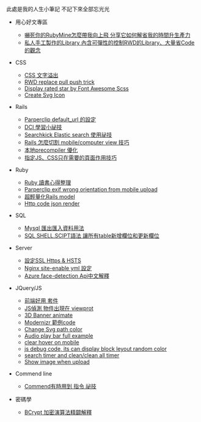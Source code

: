 此處是我的人生小筆記
不記下來全部忘光光

* 用心好文專區
    * [嚇死你的RubyMine怎麼帶我向上飛 分享它如何解省我的時間升生產力](https://medium.com/@et3216/rubymine-%E5%B8%B6%E6%88%91%E5%90%91%E4%B8%8A%E9%A3%9B-8478c30af49c#.909qxa3cc)
    * [私人手工製作的Library 內含可彈性的控制RWD的Library、大量省Code的觀念](https://github.com/lustan3216/Behavior-Bind-Media)

* CSS
    * [CSS 文字溢出](https://github.com/lustan3216/BlogArticle/wiki/CSS-%E6%96%87%E5%AD%97%E6%BA%A2%E5%87%BA)
    * [RWD replace pull push trick](https://github.com/lustan3216/BlogArticle/wiki/RWD-replace-pull-push-trick)
    * [Display rated star by Font Awesome Scss](https://github.com/lustan3216/BlogArticle/wiki/Display-rated-star-by-Font-Awesome-scss)
    * [Create Svg Icon](https://github.com/lustan3216/BlogArticle/wiki/Create-Svg-Icon)

* Rails
    * [Parperclip default_url 的設定](https://github.com/lustan3216/BlogArticle/wiki/Parperclip-default-_url-%E7%9A%84%E8%A8%AD%E5%AE%9A)
    * [DCI 學習小祕技](https://github.com/lustan3216/BlogArticle/wiki/DCI-%E5%AD%B8%E7%BF%92%E5%B0%8F%E7%A5%95%E6%8A%80)
    * [Searchkick Elastic search 使用祕技](https://github.com/lustan3216/BlogArticle/wiki/Searchkick-Elastic-search-%E4%BD%BF%E7%94%A8%E7%A5%95%E6%8A%80)
    * [Rails 怎麼切割 mobile/computer view 技巧](https://github.com/lustan3216/BlogArticle/wiki/Rails-%E6%80%8E%E9%BA%BC%E5%88%87%E5%89%B2-mobile-computer-view-%E6%8A%80%E5%B7%A7)
    * [本地precompiler 優化](https://github.com/lustan3216/BlogArticle/blob/master/rails/precomplie_setting.rb)
    * [指定JS、CSS只在需要的頁面作用技巧](https://github.com/lustan3216/BlogArticle/blob/master/rails/asset_boost_track.rb)

* Ruby
    * [Ruby 讀書心得整理](https://github.com/lustan3216/BlogArticle/wiki/Ruby-%E8%AE%80%E6%9B%B8%E5%BF%83%E5%BE%97%E6%95%B4%E7%90%86)
    * [Parperclip exif wrong orientation from mobile upload](https://github.com/lustan3216/BlogArticle/wiki/Parperclip-exif-wrong-orientation-from-mobile-upload)
    * [超輕量化Rails model](https://github.com/lustan3216/BlogArticle/blob/master/ruby/plan_model.rb)
    * [Http code json render](https://github.com/lustan3216/BlogArticle/blob/master/ruby/http_code_render_and_serialize.rb)

* SQL
    * [Mysql 匯出匯入資料用法](https://github.com/lustan3216/BlogArticle/wiki/Mysql--%E5%8C%AF%E5%87%BA%E5%8C%AF%E5%85%A5%E8%B3%87%E6%96%99%E7%94%A8%E6%B3%95)
    * [SQL SHELL.SCIPT語法 讓所有table新增欄位和更新欄位](https://github.com/lustan3216/BlogArticle/wiki/SQL-SHELL.SCIPT%E8%AA%9E%E6%B3%95-%E8%AE%93%E6%89%80%E6%9C%89table%E6%96%B0%E5%A2%9E%E6%AC%84%E4%BD%8D%E5%92%8C%E6%9B%B4%E6%96%B0%E6%AC%84%E4%BD%8D)

* Server
    * [設定SSL Https & HSTS](https://github.com/lustan3216/BlogArticle/wiki/%E8%A8%AD%E5%AE%9ASSL-Https-&-HSTS)
    * [Nginx site-enable yml 設定](https://github.com/lustan3216/BlogArticle/blob/master/server/nginx_site_enable_yml.md)
    * [Azure face-detection Api中文解釋](https://github.com/lustan3216/BlogArticle/wiki/Azure-face-detection-Api%E4%B8%AD%E6%96%87%E8%A7%A3%E9%87%8B)

* JQuery/JS
    * [前端好用 套件](https://github.com/lustan3216/BlogArticle/wiki/%E5%89%8D%E7%AB%AF%E5%A5%BD%E7%94%A8-%E5%A5%97%E4%BB%B6)
    * [JS偵測 物件出現在 viewprot](https://github.com/lustan3216/BlogArticle/wiki/JS%E5%81%B5%E6%B8%AC--%E7%89%A9%E4%BB%B6%E5%87%BA%E7%8F%BE%E5%9C%A8-viewprot)
    * [3D Banner animate](https://github.com/lustan3216/BlogArticle/wiki/3D-Banner-animate)
    * [Modernizr 範例code](https://github.com/lustan3216/BlogArticle/wiki/Modernizr-%E7%AF%84%E4%BE%8Bcode)
    * [Change Svg path color](https://github.com/lustan3216/BlogArticle/wiki/Change-Svg-path-color)
    * [Audio play bar full example](https://github.com/lustan3216/BlogArticle/blob/master/js/audio_play_bar.html.erb)
    * [clear hover on mobile](https://github.com/lustan3216/BlogArticle/blob/master/js/clear_hover.md)
    * [js debug code, its can display block leyout random color](https://github.com/lustan3216/BlogArticle/blob/master/js/css_block_debug.md)
    * [search timer and clean/clean all timer](https://github.com/lustan3216/BlogArticle/blob/master/js/search_input_timer.js)
    * [Show image when upload](https://github.com/lustan3216/BlogArticle/blob/master/jquery/image_show_immediate.md)

* Commend line
    * [Commend有時用到 指令 祕技](https://github.com/lustan3216/BlogArticle/wiki/Commend%E6%9C%89%E6%99%82%E7%94%A8%E5%88%B0-%E6%8C%87%E4%BB%A4-%E7%A5%95%E6%8A%80)

* 密碼學
    * [BCrypt 加密演算法精闢解釋](https://github.com/lustan3216/BlogArticle/wiki/BCrypt-%E5%8A%A0%E5%AF%86%E6%BC%94%E7%AE%97%E6%B3%95%E7%B2%BE%E9%97%A2%E8%A7%A3%E9%87%8B)
